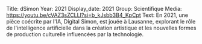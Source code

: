 Title: dSimon
Year: 2021
Display_date: 2021
Group: Scientifique
Media: https://youtu.be/cVAZ3sZCLLI?si=b_kJsbb3B4_KpCpt
Text: En 2021, une pièce coécrite par l'IA, Digital Simon, est jouée à Lausanne, explorant le rôle de l'intelligence artificielle dans la création artistique et les nouvelles formes de production culturelle influencées par la technologie.